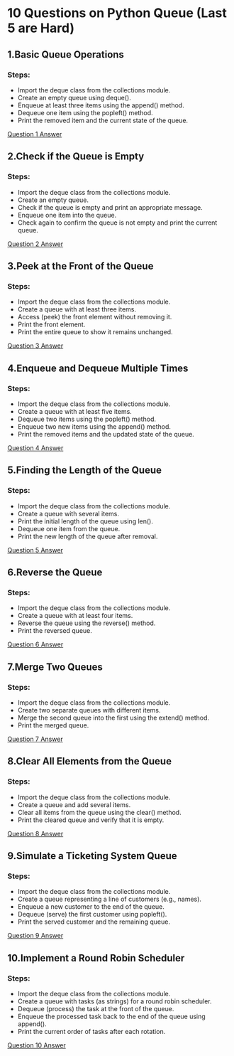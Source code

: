 # 10 Questions on Python Queue (Last 5 are Hard)

## 1.Basic Queue Operations
### Steps:

* Import the deque class from the collections module.
* Create an empty queue using deque().
* Enqueue at least three items using the append() method.
* Dequeue one item using the popleft() method.
* Print the removed item and the current state of the queue.

[Question 1 Answer](Answer/Answer_1.py)

## 2.Check if the Queue is Empty
### Steps:

* Import the deque class from the collections module.
* Create an empty queue.
* Check if the queue is empty and print an appropriate message.
* Enqueue one item into the queue.
* Check again to confirm the queue is not empty and print the current queue.

[Question 2 Answer](Answer/Answer_2.py)

## 3.Peek at the Front of the Queue
### Steps:

* Import the deque class from the collections module.
* Create a queue with at least three items.
* Access (peek) the front element without removing it.
* Print the front element.
* Print the entire queue to show it remains unchanged.

[Question 3 Answer](Answer/Answer_3.py)

## 4.Enqueue and Dequeue Multiple Times
### Steps:

* Import the deque class from the collections module.
* Create a queue with at least five items.
* Dequeue two items using the popleft() method.
* Enqueue two new items using the append() method.
* Print the removed items and the updated state of the queue.

[Question 4 Answer](Answer/Answer_4.py)

## 5.Finding the Length of the Queue
### Steps:

* Import the deque class from the collections module.
* Create a queue with several items.
* Print the initial length of the queue using len().
* Dequeue one item from the queue.
* Print the new length of the queue after removal.

[Question 5 Answer](Answer/Answer_5.py)


## 6.Reverse the Queue
### Steps:

* Import the deque class from the collections module.
* Create a queue with at least four items.
* Reverse the queue using the reverse() method.
* Print the reversed queue.

[Question 6 Answer](Answer/Answer_6.py)

## 7.Merge Two Queues
### Steps:

* Import the deque class from the collections module.
* Create two separate queues with different items.
* Merge the second queue into the first using the extend() method.
* Print the merged queue.

[Question 7 Answer](Answer/Answer_7.py)

## 8.Clear All Elements from the Queue
### Steps:

* Import the deque class from the collections module.
* Create a queue and add several items.
* Clear all items from the queue using the clear() method.
* Print the cleared queue and verify that it is empty.

[Question 8 Answer](Answer/Answer_8.py)

## 9.Simulate a Ticketing System Queue
### Steps:

* Import the deque class from the collections module.
* Create a queue representing a line of customers (e.g., names).
* Enqueue a new customer to the end of the queue.
* Dequeue (serve) the first customer using popleft().
* Print the served customer and the remaining queue.

[Question 9 Answer](Answer/Answer_9.py)

## 10.Implement a Round Robin Scheduler
### Steps:

* Import the deque class from the collections module.
* Create a queue with tasks (as strings) for a round robin scheduler.
* Dequeue (process) the task at the front of the queue.
* Enqueue the processed task back to the end of the queue using append().
* Print the current order of tasks after each rotation.

[Question 10 Answer](Answer/Answer_10.py)